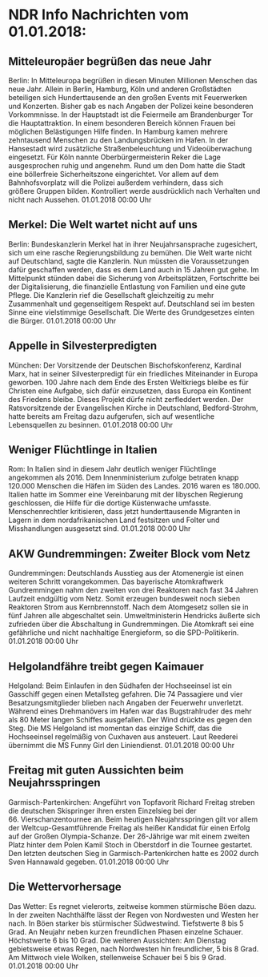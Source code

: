 # NDR Info Nachrichten vom 01.01.2018:


## Mitteleuropäer begrüßen das neue Jahr
Berlin: In Mitteleuropa begrüßen in diesen Minuten Millionen Menschen das neue Jahr. Allein in Berlin, Hamburg, Köln und anderen Großstädten beteiligen sich Hunderttausende an den großen Events mit Feuerwerken und Konzerten. Bisher gab es nach Angaben der Polizei keine besonderen Vorkommnisse. In der Hauptstadt ist die Feiermeile am Brandenburger Tor die Hauptattraktion. In einem besonderen Bereich können Frauen bei möglichen Belästigungen Hilfe finden. In Hamburg kamen mehrere zehntausend Menschen zu den Landungsbrücken im Hafen. In der Hansestadt wird zusätzliche Straßenbeleuchtung und Videoüberwachung eingesetzt. Für Köln nannte Oberbürgermeisterin Reker die Lage ausgesprochen ruhig und angenehm. Rund um den Dom hatte die Stadt eine böllerfreie Sicherheitszone eingerichtet. Vor allem auf dem Bahnhofsvorplatz will die Polizei außerdem verhindern, dass sich größere Gruppen bilden. Kontrolliert werde ausdrücklich nach Verhalten und nicht nach Aussehen. 01.01.2018 00:00 Uhr 

## Merkel: Die Welt wartet nicht auf uns
Berlin: Bundeskanzlerin Merkel hat in ihrer Neujahrsansprache zugesichert, sich um eine rasche Regierungsbildung zu bemühen. Die Welt warte nicht auf Deutschland, sagte die Kanzlerin. Nun müssten die Voraussetzungen dafür geschaffen werden, dass es dem Land auch in 15 Jahren gut gehe. Im Mittelpunkt stünden dabei die Sicherung von Arbeitsplätzen, Fortschritte bei der Digitalisierung, die finanzielle Entlastung von Familien und eine gute Pflege. Die Kanzlerin rief die Gesellschaft gleichzeitig zu mehr Zusammenhalt und gegenseitigem Respekt auf. Deutschland sei im besten Sinne eine vielstimmige Gesellschaft. Die Werte des Grundgesetzes einten die Bürger. 01.01.2018 00:00 Uhr 

## Appelle in Silvesterpredigten
München: Der Vorsitzende der Deutschen Bischofskonferenz, Kardinal Marx, hat in seiner Silvesterpredigt für ein friedliches Miteinander in Europa geworben. 100 Jahre nach dem Ende des Ersten Weltkriegs bleibe es für Christen eine Aufgabe, sich dafür einzusetzen, dass Europa ein Kontinent des Friedens bleibe. Dieses Projekt dürfe nicht zerfleddert werden. Der Ratsvorsitzende der Evangelischen Kirche in Deutschland, Bedford-Strohm, hatte bereits am Freitag dazu aufgerufen, sich auf wesentliche Lebensquellen zu besinnen. 01.01.2018 00:00 Uhr 

## Weniger Flüchtlinge in Italien
Rom: In Italien sind in diesem Jahr deutlich weniger Flüchtlinge angekommen als 2016. Dem Innenministerium zufolge betraten knapp 120.000 Menschen die Häfen im Süden des Landes. 2016 waren es 180.000. Italien hatte im Sommer eine Vereinbarung mit der libyschen Regierung geschlossen, die Hilfe für die dortige Küstenwache umfasste. Menschenrechtler kritisieren, dass jetzt hunderttausende Migranten in Lagern in dem nordafrikanischen Land festsitzen und Folter und Misshandlungen ausgesetzt sind. 01.01.2018 00:00 Uhr 

## AKW Gundremmingen: Zweiter Block vom Netz
Gundremmingen: Deutschlands Ausstieg aus der Atomenergie ist einen weiteren Schritt vorangekommen. Das bayerische Atomkraftwerk Gundremmingen nahm den zweiten von drei Reaktoren nach fast 34 Jahren Laufzeit endgültig vom Netz. Somit erzeugen bundesweit noch sieben Reaktoren Strom aus Kernbrennstoff. Nach dem Atomgesetz sollen sie in fünf Jahren alle abgeschaltet sein. Umweltministerin Hendricks äußerte sich zufrieden über die Abschaltung in Gundremmingen. Die Atomkraft sei eine gefährliche und nicht nachhaltige Energieform, so die SPD-Politikerin. 01.01.2018 00:00 Uhr 

## Helgolandfähre treibt gegen Kaimauer
Helgoland: Beim Einlaufen in den Südhafen der Hochseeinsel ist ein Gasschiff gegen einen Metallsteg gefahren. Die 74 Passagiere und vier Besatzungsmitglieder blieben nach Angaben der Feuerwehr unverletzt. Während eines Drehmanövers im Hafen war das Bugstrahlruder des mehr als 80 Meter langen Schiffes ausgefallen. Der Wind drückte es gegen den Steg. Die MS Helgoland ist momentan das einzige Schiff, das die Hochseeinsel regelmäßig von Cuxhaven aus ansteuert. Laut Reederei übernimmt die MS Funny Girl den Liniendienst. 01.01.2018 00:00 Uhr 

## Freitag mit guten Aussichten beim Neujahrsspringen
Garmisch-Partenkirchen: Angeführt von Topfavorit Richard Freitag streben die deutschen Skispringer ihren ersten Einzelsieg bei der 66. Vierschanzentournee an. Beim heutigen Neujahrsspringen gilt vor allem der Weltcup-Gesamtführende Freitag als heißer Kandidat für einen Erfolg auf der Großen Olympia-Schanze. Der 26-Jährige war mit einem zweiten Platz hinter dem Polen Kamil Stoch in Oberstdorf in die
Tournee gestartet. Den letzten deutschen Sieg in Garmisch-Partenkirchen hatte es 2002 durch Sven Hannawald gegeben. 01.01.2018 00:00 Uhr 

## Die Wettervorhersage
Das Wetter: Es regnet vielerorts, zeitweise kommen stürmische Böen dazu. In der zweiten Nachthälfte lässt der Regen von Nordwesten und Westen her nach. In Böen starker bis stürmischer Südwestwind. Tiefstwerte 8 bis 5 Grad. An Neujahr neben kurzen freundlichen Phasen einzelne Schauer. Höchstwerte 6 bis 10 Grad. Die weiteren Aussichten: Am Dienstag gebietsweise etwas Regen, nach Nordwesten hin freundlicher, 5 bis 8 Grad. Am Mittwoch viele Wolken, stellenweise Schauer bei 5 bis 9 Grad. 01.01.2018 00:00 Uhr 
